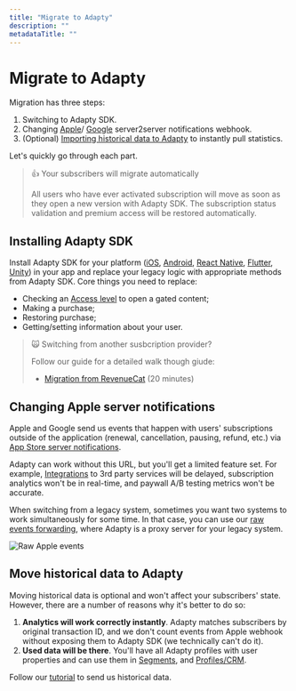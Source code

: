 ```yaml
---
title: "Migrate to Adapty"
description: ""
metadataTitle: ""
---
```


# Migrate to Adapty

Migration has three steps:

1. Switching to Adapty SDK.
2. Changing [Apple](app-store-server-notifications)/ [Google](real-time-developer-notifications-rtdn) server2server notifications webhook.
3. (Optional) [Importing historical data to Adapty](importing-historical-data-to-adapty) to instantly pull statistics.

Let's quickly go through each part.

> 👍 Your subscribers will migrate automatically
> 
> All users who have ever activated subscription will move as soon as they open a new version with Adapty SDK. The subscription status validation and premium access will be restored automatically.

## Installing Adapty SDK

Install Adapty SDK for your platform ([iOS](ios-installation), [Android](android-installation), [React Native](react-native-installation), [Flutter](flutter-installation), [Unity](unity-installation)) in your app and replace your legacy logic with appropriate methods from Adapty SDK. Core things you need to replace:

- Checking an [Access level](access-level) to open a gated content;
- Making a purchase;
- Restoring purchase;
- Getting/setting information about your user.

> 🙀 Switching from another susbcription provider?
> 
> Follow our guide for a detailed walk though giude:
> 
> - [Migration from RevenueCat](migration-from-revenuecat) (20 minutes)

## Changing Apple server notifications

Apple and Google send us events that happen with users' subscriptions outside of the application (renewal, cancellation, pausing, refund, etc.) via [App Store server notifications](app-store-server-notifications). 

Adapty can work without this URL, but you'll get a limited feature set. For example, [Integrations](integrations) to 3rd party services will be delayed, subscription analytics won't be in real-time, and paywall A/B testing metrics won't be accurate. 

When switching from a legacy system, sometimes you want two systems to work simultaneously for some time. In that case, you can use our [raw events forwarding](app-store-server-notifications#raw-events-forwarding), where Adapty is a proxy server for your legacy system.


<div style={{ textAlign: 'center' }}>
  <img 
    src="https://files.readme.io/c7d4fd0-Seamless_migrat_a.png" 
    alt="Raw Apple events" 
    style={{ width: 'auto', border: '1px solid grey' }}
  />
</div>





## Move historical data to Adapty

Moving historical data is optional and won't affect your subscribers' state. However, there are a number of reasons why it's better to do so:

1. **Analytics will work correctly instantly**. Adapty matches subscribers by original transaction ID, and we don't count events from Apple webhook without exposing them to Adapty SDK (we technically can't do it).
2. **Used data will be there**. You'll have all Adapty profiles with user properties and can use them in [Segments](segments), and [Profiles/CRM](profiles-crm). 

Follow our [tutorial](importing-historical-data-to-adapty) to send us historical data.